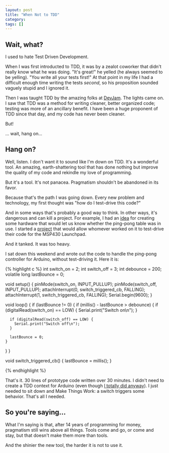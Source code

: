 ```yaml
---
layout: post
title: "When Not to TDD"
category: 
tags: []
---
```


## Wait, what?

I used to hate Test Driven Development.

When I was first introducted to TDD, it was by a zealot coworker that didn't really know what he was doing. "It's great!" he yelled (he always seemed to be yelling). "You write all your tests first!" At that point in my life I had a difficult enough time writing the tests _second_, so his proposition sounded vaguely stupid and I ignored it.

Then I was taught TDD by the amazing folks at [DevJam](http://devjam.com/). The lights came on. I saw that TDD was a method for writing cleaner, better organized code; testing was more of an ancillary benefit. I have been a huge proponent of TDD since that day, and my code has never been cleaner.

But!

... wait, hang on...

## Hang on?

Well, listen. I don't want it to sound like I'm down on TDD. It's a wonderful tool. An amazing, earth-shattering tool that has done nothing but improve the quality of my code and rekindle my love of programming.

But it's a tool. It's not panacea. Pragmatism shouldn't be abandoned in its favor.

Because that's the path I was going down. Every new problem and technology, my first thought was "how do I test-drive this code?"

And in some ways that's probably a good way to think. In other ways, it's dangerous and can kill a project. For example, I had an [idea](/2013/09/14/amateur-hardware-hackery/) for creating some hardware that would let us know whether the ping-pong table was in use. I started a [project](https://github.com/sep/ping-pong-platform) that would allow whomever worked on it to test-drive their code for the MSP430 Launchpad.

And it tanked. It was too heavy.

I sat down this weekend and wrote out the code to handle the ping-pong controller for Arduino, without test-driving it. Here it is:

{% highlight c %}
int switch_on = 2;
int switch_off = 3;
int debounce = 200;
volatile long lastBounce = 0;

void setup() {
  pinMode(switch_on, INPUT_PULLUP);
  pinMode(switch_off, INPUT_PULLUP);
  attachInterrupt(0, switch_triggered_cb, FALLING);
  attachInterrupt(1, switch_triggered_cb, FALLING);
  Serial.begin(9600);
}

void loop() {
  if (lastBounce != 0) {
    if (millis() - lastBounce > debounce) {
      if (digitalRead(switch_on) == LOW) {
        Serial.print("Switch on\n");
      }
      
      if (digitalRead(switch_off) == LOW) {
        Serial.print("Switch off\n");
      }
      
      lastBounce = 0;
    }
  }
}

void switch_triggered_cb() {
  lastBounce = millis();
}

{% endhighlight %}

That's it. 30 lines of prototype code written over 30 minutes. I didn't need to create a TDD context for Arduino (even though [I totally did anyway](https://github.com/mike-rogers/arduino-fade)). I just needed to sit down and Make Things Work: a switch triggers some behavior. That's all I needed.

## So you're saying...

What I'm saying is that, after 14 years of programming for money, pragmatism still wins above all things. Tools come and go, or come and stay, but that doesn't make them more than tools.

And the shinier the new tool, the harder it is not to use it.
